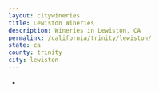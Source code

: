 ```yaml
---
layout: citywineries
title: Lewiston Wineries
description: Wineries in Lewiston, CA
permalink: /california/trinity/lewiston/
state: ca
county: trinity
city: lewiston
---
```

-
